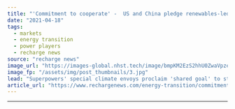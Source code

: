 ```yaml
---
title: "'Commitment to cooperate' -  US and China pledge renewables-led decarbonisation"
date: "2021-04-18"
tags: 
  - markets
  - energy transition
  - power players
  - recharge news
source: "recharge news"
image_url: "https://images-global.nhst.tech/image/bmpKM2EzS2hhU0ZwaVpzeUFNYWxJZkpqN3VFYkRyNHZHRVhvYmIwRlZOcz0=/nhst/binary/5598a5239edd9eb817a09774c36804cc"
image_fp: "/assets/img/post_thumbnails/3.jpg"
lead: "Superpowers' special climate envoys proclaim 'shared goal' to step up action to meet Paris climate targets and support developing nations' transition away from fossil fuels"
article_url: "https://www.rechargenews.com/energy-transition/commitment-to-cooperate-us-and-china-pledge-renewables-led-decarbonisation/2-1-997358"
---
```


---
